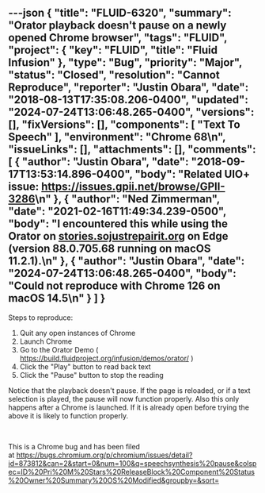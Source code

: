 ---json
{
  "title": "FLUID-6320",
  "summary": "Orator playback doesn't pause on a newly opened Chrome browser",
  "tags": "FLUID",
  "project": {
    "key": "FLUID",
    "title": "Fluid Infusion"
  },
  "type": "Bug",
  "priority": "Major",
  "status": "Closed",
  "resolution": "Cannot Reproduce",
  "reporter": "Justin Obara",
  "date": "2018-08-13T17:35:08.206-0400",
  "updated": "2024-07-24T13:06:48.265-0400",
  "versions": [],
  "fixVersions": [],
  "components": [
    "Text To Speech"
  ],
  "environment": "Chrome 68\n",
  "issueLinks": [],
  "attachments": [],
  "comments": [
    {
      "author": "Justin Obara",
      "date": "2018-09-17T13:53:14.896-0400",
      "body": "Related UIO+ issue: <https://issues.gpii.net/browse/GPII-3286>\n"
    },
    {
      "author": "Ned Zimmerman",
      "date": "2021-02-16T11:49:34.239-0500",
      "body": "I encountered this while using the Orator on [stories.sojustrepairit.org](https://stories.sojustrepairit.org) on Edge (version 88.0.705.68 running on macOS 11.2.1).\n"
    },
    {
      "author": "Justin Obara",
      "date": "2024-07-24T13:06:48.265-0400",
      "body": "Could not reproduce with Chrome 126 on macOS 14.5\n"
    }
  ]
}
---
Steps to reproduce:

1. Quit any open instances of Chrome
2. Launch Chrome
3. Go to the Orator Demo ( <https://build.fluidproject.org/infusion/demos/orator/> )
4. Click the "Play" button to read back text
5. Click the "Pause" button to stop the reading

Notice that the playback doesn't pause. If the page is reloaded, or if a text selection is played, the pause will now function properly. Also this only happens after a Chrome is launched. If it is already open before trying the above it is likely to function properly.

 

This is a Chrome bug and has been filed at <https://bugs.chromium.org/p/chromium/issues/detail?id=873812&can=2&start=0&num=100&q=speechsynthesis%20pause&colspec=ID%20Pri%20M%20Stars%20ReleaseBlock%20Component%20Status%20Owner%20Summary%20OS%20Modified&groupby=&sort=>

        